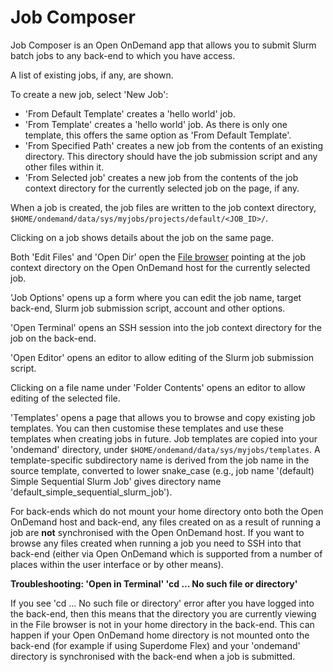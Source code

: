# Job Composer

Job Composer is an Open OnDemand app that allows you to submit Slurm batch jobs to any back-end to which you have access.

A list of existing jobs, if any, are shown.

To create a new job, select 'New Job':

* 'From Default Template' creates a 'hello world' job.
* 'From Template' creates a 'hello world' job. As there is only one template, this offers the same option as 'From Default Template'.
* 'From Specified Path' creates a new job from the contents of an existing directory. This directory should have the job submission script and any other files within it.
* 'From Selected job' creates a new job from the contents of the job context directory for the currently selected job on the page, if any.

When a job is created, the job files are written to the job context directory, `$HOME/ondemand/data/sys/myjobs/projects/default/<JOB_ID>/`.

Clicking on a job shows details about the job on the same page.

Both 'Edit Files' and 'Open Dir' open the [File browser](../overview.md#file-browser) pointing at the job context directory on the Open OnDemand host for the currently selected job.

'Job Options' opens up a form where you can edit the job name, target back-end, Slurm job submission script, account and other options.

'Open Terminal' opens an SSH session into the job context directory for the job on the back-end.

'Open Editor' opens an editor to allow editing of the Slurm job submission script.

Clicking on a file name under 'Folder Contents' opens an editor to allow editing of the selected file.

'Templates' opens a page that allows you to browse and copy existing job templates. You can then customise these templates and use these templates when creating jobs in future. Job templates are copied into your 'ondemand' directory, under `$HOME/ondemand/data/sys/myjobs/templates`. A template-specific subdirectory name is derived from the job name in the source template, converted to lower snake_case (e.g., job name '(default) Simple Sequential Slurm Job' gives directory name 'default_simple_sequential_slurm_job').

For back-ends which do not mount your home directory onto both the Open OnDemand host and back-end, any files created on as a result of running a job are **not** synchronised with the Open OnDemand host. If you want to browse any files created when running a job you need to SSH into that back-end (either via Open OnDemand which is supported from a number of places within the user interface or by other means).

**Troubleshooting: 'Open in Terminal' 'cd ... No such file or directory'**

If you see 'cd ... No such file or directory' error after you have logged into the back-end, then this means that the directory you are currently viewing in the File browser is not in your home directory in the back-end. This can happen if your Open OnDemand home directory is not mounted onto the back-end (for example if using Superdome Flex) and your 'ondemand' directory is synchronised with the back-end when a job is submitted.
